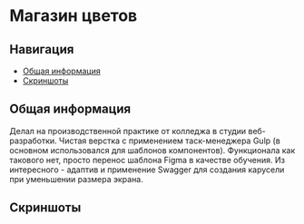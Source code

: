 # Магазин цветов

## Навигация  
- [Общая информация](#общая-информация)  
- [Скриншоты](#скриншоты)

## Общая информация

Делал на производственной практике от колледжа в студии веб-разработки.
Чистая верстка с применением таск-менеджера Gulp (в основном использовался для шаблонов компонентов).
Функционала как такового нет, просто перенос шаблона Figma в качестве обучения.
Из интересного - адаптив и применение Swagger для создания карусели при уменьшении размера экрана.

## Скриншоты

